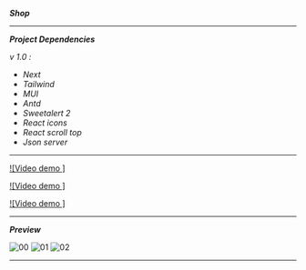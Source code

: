 **_Shop_**

---

**_Project Dependencies_**

_v 1.0 :_

- _Next_
- _Tailwind_
- _MUI_
- _Antd_
- _Sweetalert 2_
- _React icons_
- _React scroll top_
- _Json server_

---

[![Video demo ]](https://github.com/immohammadrezatavakkoli/shop/assets/100797809/da4a42d2-921f-4643-bb8f-403e6dd113d3)

[![Video demo ]](https://github.com/immohammadrezatavakkoli/shop/assets/100797809/69f2321e-73c3-49bd-9dbe-b8713296876c)

[![Video demo ]](https://github.com/immohammadrezatavakkoli/shop/assets/100797809/d0538753-0f52-4954-8c36-c0c2ea52a85a)

---

**_Preview_**

![00](https://github.com/ozvoll00/coffeeshop/assets/100797809/17709b7a-c2d5-423d-b0dc-4e2a886c1874)
![01](https://github.com/ozvoll00/coffeeshop/assets/100797809/06391636-af8f-4cb3-b651-fed76c800e86)
![02](https://github.com/ozvoll00/coffeeshop/assets/100797809/990120a5-547b-4a7b-8c1c-c74f5354fd16)

---
